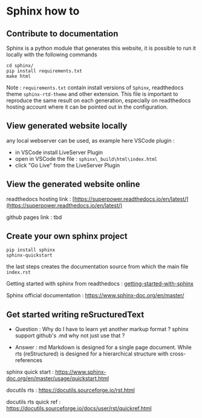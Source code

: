 Sphinx how to
=============


## Contribute to documentation
Sphinx is a python module that generates this website, it is possible to run it locally with the following commands

    cd sphinx/
    pip install requirements.txt
    make html

Note : `requirements.txt` contain install versions of `Sphinx`, readthedocs theme `sphinx-rtd-theme` and other extension.
This file is important to reproduce the same result on each generation, especially on readthedocs hosting account where it can be pointed out in the configuration.

## View generated website locally
any local webserver can be used, as example here VSCode plugin :

* in VSCode install LiveServer Plugin
* open in VSCode the file : `sphinx\_build\html\index.html`
* click "Go Live" from the LiveServer Plugin

## View the generated website online

readthedocs hosting link : [https://superpower.readthedocs.io/en/latest/](https://superpower.readthedocs.io/en/latest/)

github pages link : tbd

## Create your own sphinx project

    pip install sphinx
    sphinx-quickstart

the last steps creates the documentation source from which the main file `index.rst`

Getting started with sphinx from readthedocs : [getting-started-with-sphinx](https://docs.readthedocs.io/en/stable/intro/getting-started-with-sphinx.html)

Sphinx official documentation : https://www.sphinx-doc.org/en/master/

## Get started writing reSructuredText
* Question : Why do I have to learn yet another markup format ? sphinx support github's .md why not just use that ?

* Answer : md Markdown is designed for a single page document. While rts (reStructured) is designed for a hierarchical structure with cross-references

sphinx quick start : https://www.sphinx-doc.org/en/master/usage/quickstart.html

docutils rts : https://docutils.sourceforge.io/rst.html

docutils rts quick ref : https://docutils.sourceforge.io/docs/user/rst/quickref.html
